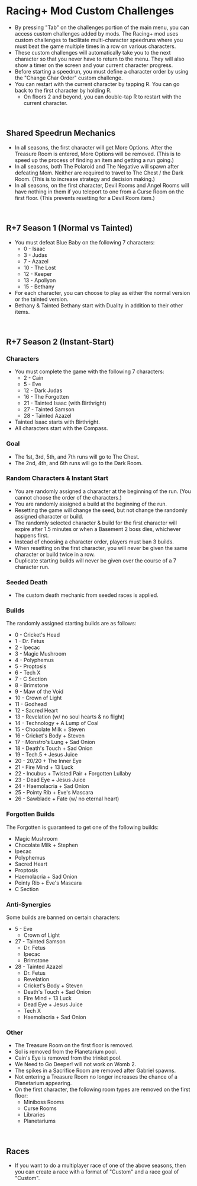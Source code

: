# Racing+ Mod Custom Challenges

- By pressing "Tab" on the challenges portion of the main menu, you can access custom challenges added by mods. The Racing+ mod uses custom challenges to facilitate multi-character speedruns where you must beat the game multiple times in a row on various characters.
- These custom challenges will automatically take you to the next character so that you never have to return to the menu. They will also show a timer on the screen and your current character progress.
- Before starting a speedrun, you must define a character order by using the "Change Char Order" custom challenge.
- You can restart with the current character by tapping R. You can go back to the first character by holding R.
  - On floors 2 and beyond, you can double-tap R to restart with the current character.

<br />

## Shared Speedrun Mechanics

- In all seasons, the first character will get More Options. After the Treasure Room is entered, More Options will be removed. (This is to speed up the process of finding an item and getting a run going.)
- In all seasons, both The Polaroid and The Negative will spawn after defeating Mom. Neither are required to travel to The Chest / the Dark Room. (This is to increase strategy and decision making.)
- In all seasons, on the first character, Devil Rooms and Angel Rooms will have nothing in them if you teleport to one from a Curse Room on the first floor. (This prevents resetting for a Devil Room item.)

<br />

## R+7 Season 1 (Normal vs Tainted)

- You must defeat Blue Baby on the following 7 characters:
  - 0 - Isaac
  - 3 - Judas
  - 7 - Azazel
  - 10 - The Lost
  - 12 - Keeper
  - 13 - Apollyon
  - 15 - Bethany
- For each character, you can choose to play as either the normal version or the tainted version.
- Bethany & Tainted Bethany start with Duality in addition to their other items.

<br />

## R+7 Season 2 (Instant-Start)

### Characters

- You must complete the game with the following 7 characters:
  - 2 - Cain
  - 5 - Eve
  - 12 - Dark Judas
  - 16 - The Forgotten
  - 21 - Tainted Isaac (with Birthright)
  - 27 - Tainted Samson
  - 28 - Tainted Azazel
- Tainted Isaac starts with Birthright.
- All characters start with the Compass.

### Goal

- The 1st, 3rd, 5th, and 7th runs will go to The Chest.
- The 2nd, 4th, and 6th runs will go to the Dark Room.

### Random Characters & Instant Start

- You are randomly assigned a character at the beginning of the run. (You cannot choose the order of the characters.)
- You are randomly assigned a build at the beginning of the run.
- Resetting the game will change the seed, but not change the randomly assigned character or build.
- The randomly selected character & build for the first character will expire after 1.5 minutes or when a Basement 2 boss dies, whichever happens first.
- Instead of choosing a character order, players must ban 3 builds.
- When resetting on the first character, you will never be given the same character or build twice in a row.
- Duplicate starting builds will never be given over the course of a 7 character run.

### Seeded Death

- The custom death mechanic from seeded races is applied.

### Builds

The randomly assigned starting builds are as follows:

- 0 - Cricket's Head
- 1 - Dr. Fetus
- 2 - Ipecac
- 3 - Magic Mushroom
- 4 - Polyphemus
- 5 - Proptosis
- 6 - Tech X
- 7 - C Section
- 8 - Brimstone
- 9 - Maw of the Void
- 10 - Crown of Light
- 11 - Godhead
- 12 - Sacred Heart
- 13 - Revelation (w/ no soul hearts & no flight)
- 14 - Technology + A Lump of Coal
- 15 - Chocolate Milk + Steven
- 16 - Cricket's Body + Steven
- 17 - Monstro's Lung + Sad Onion
- 18 - Death's Touch + Sad Onion
- 19 - Tech.5 + Jesus Juice
- 20 - 20/20 + The Inner Eye
- 21 - Fire Mind + 13 Luck
- 22 - Incubus + Twisted Pair + Forgotten Lullaby
- 23 - Dead Eye + Jesus Juice
- 24 - Haemolacria + Sad Onion
- 25 - Pointy Rib + Eve's Mascara
- 26 - Sawblade + Fate (w/ no eternal heart)

### Forgotten Builds

The Forgotten is guaranteed to get one of the following builds:

- Magic Mushroom
- Chocolate Milk + Stephen
- Ipecac
- Polyphemus
- Sacred Heart
- Proptosis
- Haemolacria + Sad Onion
- Pointy Rib + Eve's Mascara
- C Section

### Anti-Synergies

Some builds are banned on certain characters:

- 5 - Eve
  - Crown of Light
- 27 - Tainted Samson
  - Dr. Fetus
  - Ipecac
  - Brimstone
- 28 - Tainted Azazel
  - Dr. Fetus
  - Revelation
  - Cricket's Body + Steven
  - Death's Touch + Sad Onion
  - Fire Mind + 13 Luck
  - Dead Eye + Jesus Juice
  - Tech X
  - Haemolacria + Sad Onion

### Other

- The Treasure Room on the first floor is removed.
- Sol is removed from the Planetarium pool.
- Cain's Eye is removed from the trinket pool.
- We Need to Go Deeper! will not work on Womb 2.
- The spikes in a Sacrifice Room are removed after Gabriel spawns.
- Not entering a Treasure Room no longer increases the chance of a Planetarium appearing.
- On the first character, the following room types are removed on the first floor:
  - Miniboss Rooms
  - Curse Rooms
  - Libraries
  - Planetariums

<br />

## Races

- If you want to do a multiplayer race of one of the above seasons, then you can create a race with a format of "Custom" and a race goal of "Custom".

<br />
